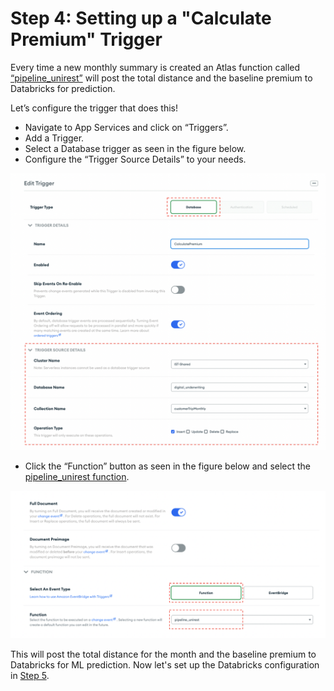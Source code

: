# Step 4: Setting up a "Calculate Premium" Trigger 
Every time a new monthly summary is created an Atlas function called [“pipeline_unirest”](pipeline_unirest.js) will post the total distance and the baseline premium to Databricks for prediction. 

Let’s configure the trigger that does this! 
* Navigate to App Services and click on “Triggers”. 
* Add a Trigger. 
* Select a Database trigger as seen in the figure below. 
* Configure the “Trigger Source Details” to your needs. 

![image](InsuranceGitHub/Figure10.png) 
* Click the “Function” button as seen in the figure below and select the [pipeline_unirest function](pipeline_unirest.js). 

![image](InsuranceGitHub/Figure11.png) 

This will post the total distance for the month and the baseline premium to Databricks for ML prediction. Now let's set up the Databricks configuration in [Step 5](DatabricksConfiguration.md).
